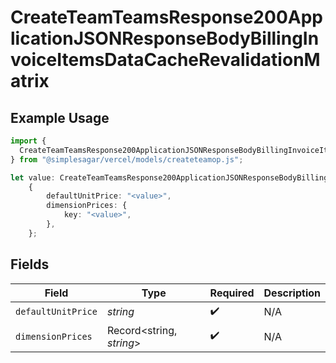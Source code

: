# CreateTeamTeamsResponse200ApplicationJSONResponseBodyBillingInvoiceItemsDataCacheRevalidationMatrix

## Example Usage

```typescript
import {
  CreateTeamTeamsResponse200ApplicationJSONResponseBodyBillingInvoiceItemsDataCacheRevalidationMatrix,
} from "@simplesagar/vercel/models/createteamop.js";

let value: CreateTeamTeamsResponse200ApplicationJSONResponseBodyBillingInvoiceItemsDataCacheRevalidationMatrix =
    {
        defaultUnitPrice: "<value>",
        dimensionPrices: {
            key: "<value>",
        },
    };
```

## Fields

| Field                    | Type                     | Required                 | Description              |
| ------------------------ | ------------------------ | ------------------------ | ------------------------ |
| `defaultUnitPrice`       | *string*                 | :heavy_check_mark:       | N/A                      |
| `dimensionPrices`        | Record<string, *string*> | :heavy_check_mark:       | N/A                      |